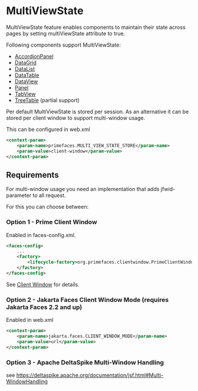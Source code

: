 # MultiViewState

MultiViewState feature enables components to maintain their state across pages by setting multiViewState attribute to true. 

Following components support MultiViewState:

- [AccordionPanel](/components/accordionpanel.md)
- [DataGrid](/components/datagrid.md)
- [DataList](/components/datalist.md)
- [DataTable](/components/datatable.md)
- [DataView](/components/dataview.md)
- [Panel](/components/panel.md)
- [TabView](/components/tabview.md)
- [TreeTable](/components/treetable.md) (partial support)

Per default MultiViewState is stored per session. As an alternative it can be stored per client window to support multi-window usage.

This can be configured in web.xml
```xml
<context-param>
    <param-name>primefaces.MULTI_VIEW_STATE_STORE</param-name>
    <param-value>client-window</param-value>
</context-param>
```

## Requirements

For multi-window usage you need an implementation that adds jfwid-parameter to all request.

For this you can choose between: 

### Option 1 - Prime Client Window
Enabled in faces-config.xml.
```xml
<faces-config>
    ...
    <factory>
        <lifecycle-factory>org.primefaces.clientwindow.PrimeClientWindowLifecycleFactory</lifecycle-factory>
    </factory>
</faces-config>
```

See [Client Window](client.md) for details.

### Option 2 - Jakarta Faces Client Window Mode (requires Jakarta Faces 2.2 and up)
Enabled in web.xml
```xml
<context-param>
    <param-name>jakarta.faces.CLIENT_WINDOW_MODE</param-name>
    <param-value>url</param-value>
</context-param>
```
### Option 3 - Apache DeltaSpike Multi-Window Handling
see https://deltaspike.apache.org/documentation/jsf.html#Multi-WindowHandling 